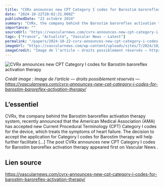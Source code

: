 ```yaml
---
title: "CVRx announces new CPT Category I codes for Barostim baroreflex activation therapy"
date: "2024-10-22T20:02:31.000Z"
publishedDate: "22 octobre 2024"
summary: "CVRx, the company behind the Barostim baroreflex activation therapy system, recently announced that the American Medical Association (AMA) has accepted new Current Procedural Terminology (CPT) Category I codes for the device, which treats the symptoms of heart failure. The decision to accept the application for Category I codes for Barostim therapy will help further facilitate [&#8230;] The post CVRx announces new CPT Category I codes for Barostim baroreflex activation therapy appeared first on Vascular News ."
importance: ""
sourceUrl: "https://vascularnews.com/cvrx-announces-new-cpt-category-i-codes-for-barostim-baroreflex-activation-therapy/"
tags: ["France", "Actualité", "Vascular News — Latest"]
permalink: "/papers/2024-10-22-cvrx-announces-new-cpt-category-i-codes-for-barostim-baroreflex-activation-therapy"
imageUrl: "https://vascularnews.com/wp-content/uploads/sites/7/2024/10/Barostim-web.png"
imageCredit: "Image de l’article — droits possiblement réservés — https://vascularnews.com/cvrx-announces-new-cpt-category-i-codes-for-barostim-baroreflex-activation-therapy/"
---
```


![CVRx announces new CPT Category I codes for Barostim baroreflex activation therapy](https://vascularnews.com/wp-content/uploads/sites/7/2024/10/Barostim-web.png)

*Crédit image : Image de l’article — droits possiblement réservés — https://vascularnews.com/cvrx-announces-new-cpt-category-i-codes-for-barostim-baroreflex-activation-therapy/*

## L’essentiel

CVRx, the company behind the Barostim baroreflex activation therapy system, recently announced that the American Medical Association (AMA) has accepted new Current Procedural Terminology (CPT) Category I codes for the device, which treats the symptoms of heart failure. The decision to accept the application for Category I codes for Barostim therapy will help further facilitate [&#8230;] The post CVRx announces new CPT Category I codes for Barostim baroreflex activation therapy appeared first on Vascular News .

## Lien source

https://vascularnews.com/cvrx-announces-new-cpt-category-i-codes-for-barostim-baroreflex-activation-therapy/
